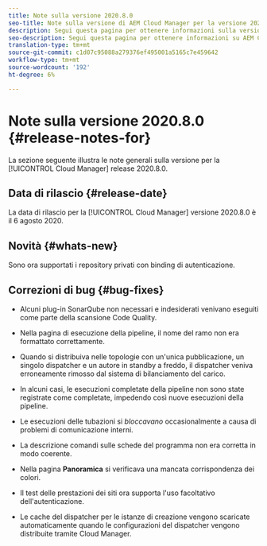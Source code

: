 ```yaml
---
title: Note sulla versione 2020.8.0
seo-title: Note sulla versione di AEM Cloud Manager per la versione 2020.8.0
description: Segui questa pagina per ottenere informazioni sulla versione 2020.8.0 di Cloud Manager
seo-description: Segui questa pagina per ottenere informazioni su AEM Cloud Manager Release 2020.8.0
translation-type: tm+mt
source-git-commit: c1d07c95088a279376ef495001a5165c7e459642
workflow-type: tm+mt
source-wordcount: '192'
ht-degree: 6%

---
```


# Note sulla versione 2020.8.0 {#release-notes-for}

La sezione seguente illustra le note generali sulla versione per la [!UICONTROL Cloud Manager] release 2020.8.0.

## Data di rilascio {#release-date}

La data di rilascio per la [!UICONTROL Cloud Manager] versione 2020.8.0 è il 6 agosto 2020.

## Novità {#whats-new}

Sono ora supportati i repository privati con binding di autenticazione.

## Correzioni di bug {#bug-fixes}

* Alcuni plug-in SonarQube non necessari e indesiderati venivano eseguiti come parte della scansione Code Quality.

* Nella pagina di esecuzione della pipeline, il nome del ramo non era formattato correttamente.

* Quando si distribuiva nelle topologie con un&#39;unica pubblicazione, un singolo dispatcher e un autore in standby a freddo, il dispatcher veniva erroneamente rimosso dal sistema di bilanciamento del carico.

* In alcuni casi, le esecuzioni completate della pipeline non sono state registrate come completate, impedendo così nuove esecuzioni della pipeline.

* Le esecuzioni delle tubazioni si *bloccavano* occasionalmente a causa di problemi di comunicazione interni.

* La descrizione comandi sulle schede del programma non era corretta in modo coerente.

* Nella pagina **Panoramica** si verificava una mancata corrispondenza dei colori.

* Il test delle prestazioni dei siti ora supporta l&#39;uso facoltativo dell&#39;autenticazione.

* Le cache del dispatcher per le istanze di creazione vengono scaricate automaticamente quando le configurazioni del dispatcher vengono distribuite tramite Cloud Manager.

